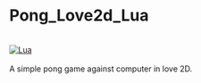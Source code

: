 # Pong_Love2d_Lua
<br>
<a href="http://www.lua.org/" target="_blank"> <img src="https://img.shields.io/badge/Lua-2C2D72?style=for-the-badge&logo=lua&logoColor=white" alt="Lua"/> </a>
<br><br>
A simple pong game against computer in love 2D.
